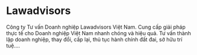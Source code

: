 # Lawadvisors
Công ty Tư vấn Doanh nghiệp Lawadvisors Việt Nam. Cung cấp giải pháp thực tế cho Doanh nghiệp Việt Nam nhanh chóng và hiệu quả. Tư vấn thành lập doanh nghiệp, thay đổi, cấp lại, thủ tục hành chính đất đai, sở hữu trí tuệ....
